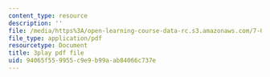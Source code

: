 ```yaml
---
content_type: resource
description: ''
file: /media/https%3A/open-learning-course-data-rc.s3.amazonaws.com/7-014-introductory-biology-spring-2005/94065f559955c9e9b99aab84066c737e_5WqgNOSoD_M.pdf
file_type: application/pdf
resourcetype: Document
title: 3play pdf file
uid: 94065f55-9955-c9e9-b99a-ab84066c737e
---
```


